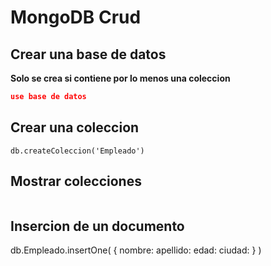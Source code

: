 # MongoDB Crud
## Crear una base de datos
**Solo se crea si contiene por lo menos una coleccion**

```json
use base de datos
```

## Crear una coleccion

```use db1
db.createColeccion('Empleado')
```

## Mostrar colecciones 

```show collections
```

## Insercion de un documento 
db.Empleado.insertOne(
    {
        nombre:
        apellido:
        edad:
        ciudad:
    }
)
